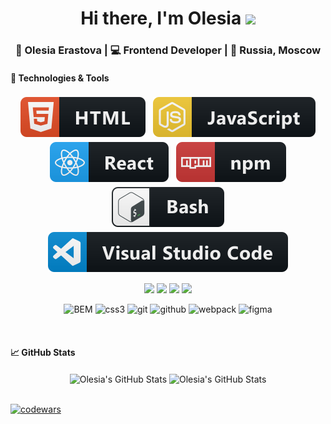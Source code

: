 <!--
**olesia1205/olesia1205** is a ✨ _special_ ✨ repository because its `README.md` (this file) appears on your GitHub profile.
-->

<div align="center">
   <h1>Hi there, I'm Olesia <img src="https://media.giphy.com/media/hvRJCLFzcasrR4ia7z/giphy.gif" width="23px"> </h1>
</div>

<div align="center">
  <h3> 👧 Olesia Erastova | 💻 Frontend Developer | 💫 Russia, Moscow </h3>
</div> 
 
#### 🔧 Technologies & Tools

<p align="center">
  <!-- For more icons please follow  https://github.com/MikeCodesDotNET/ColoredBadges -->
  <img src="https://raw.githubusercontent.com/8bithemant/8bithemant/master/svg/dev/languages/html.svg" alt="html" style="vertical-align:top; margin:4px">      
  <img src="https://raw.githubusercontent.com/8bithemant/8bithemant/master/svg/dev/languages/js.svg" alt="js" style="vertical-align:top; margin:4px"> 
  <img src="https://raw.githubusercontent.com/8bithemant/8bithemant/master/svg/dev/frameworks/react.svg" alt="react" style="vertical-align:top; margin:4px">
  <img src="https://raw.githubusercontent.com/8bithemant/8bithemant/master/svg/dev/services/npm.svg" alt="npm" style="vertical-align:top; margin:4px">
  <img src="https://raw.githubusercontent.com/8bithemant/8bithemant/master/svg/dev/tools/bash.svg" alt="bash" style="vertical-align:top; margin:4px">
  <img src="https://raw.githubusercontent.com/8bithemant/8bithemant/master/svg/dev/tools/visualstudio_code.svg" alt="vscode" style="vertical-align:top; margin:4px">
</p>

<p align="center">
  <img src="https://img.shields.io/badge/Node.JS-339933?style=flat-square&logo=node.js&logoColor=white" />
  <img src="https://img.shields.io/badge/Express.js-464646?style=flat-square&logo=express&logoColor=white" />
  <img src="https://img.shields.io/badge/MongoDB-47A248?style=flat-square&logo=mongodb&logoColor=white" />
  <img src="https://img.shields.io/badge/NGINX-009639?style=flat-square&logo=nginx&logoColor=white" />
</p>

<p align="center">
  <img src="https://img.shields.io/badge/-BEM%20-36465D?style=for-the-badge&logo=BEM&logoColor=8FD337" alt="BEM">
  <img src="https://img.shields.io/badge/css3-36465D.svg?style=for-the-badge&logo=css3&logoColor=8FD337" alt="css3">
  <img src="https://img.shields.io/badge/git-36465D.svg?style=for-the-badge&logo=git&logoColor=8FD337" alt="git">
  <img src="https://img.shields.io/badge/github-36465D.svg?style=for-the-badge&logo=github&logoColor=8FD337" alt="github">
  <img src="https://img.shields.io/badge/webpack-36465D.svg?style=for-the-badge&logo=webpack&logoColor=8FD337" alt="webpack">
  <img src="https://img.shields.io/badge/figma-36465D.svg?style=for-the-badge&logo=figma&logoColor=8FD337" alt="figma">
</p> 

<!--
<p align="center" >
  <a href="https://github.com/olesia1205/github-readme-stats"> 
    <img  src="https://github-readme-stats.vercel.app/api?username=olesia1205&&show_icons=true&theme=radical"/>
  </a>
</p>
-->
<br />

 #### &#x1f4c8; GitHub Stats
<p align="center" >  
  <img align="center" src="https://github-readme-stats.vercel.app/api/top-langs/?username=olesia1205&exclude_repo=ono-tebe-nado,marathon_frontend,how-to-learn,olesia1205.github.io&langs_count=8&title_color=6aa6f8&text_color=8a919a&icon_color=6aa6f8&bg_color=22272e" alt="Olesia's GitHub Stats" />
  <img align="center" src="https://github-readme-stats.vercel.app/api?username=olesia1205&show_icons=true&line_height=27&count_private=true&title_color=6aa6f8&text_color=8a919a&icon_color=6aa6f8&bg_color=22272e" alt="Olesia's GitHub Stats" />  
</p>
<br />

<a href="https://www.codewars.com/users/olesia1205">
  <img alt="codewars" src="https://www.codewars.com/users/olesia1205/badges/small">
</a>
